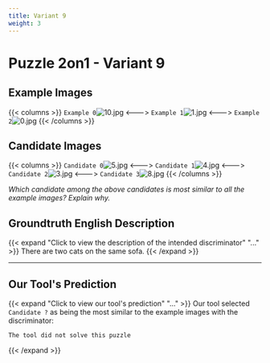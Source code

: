 ```yaml
---
title: Variant 9
weight: 3
---
```


# Puzzle 2on1 - Variant 9

## Example Images
{{< columns >}}
`Example 0`![10.jpg](/natscene_data/images/10.jpg)
<--->
`Example 1`![1.jpg](/natscene_data/images/1.jpg)
<--->
`Example 2`![0.jpg](/natscene_data/images/0.jpg)
{{< /columns >}}

## Candidate Images
{{< columns >}}
`Candidate 0`![5.jpg](/natscene_data/images/5.jpg)
<--->
`Candidate 1`![4.jpg](/natscene_data/images/4.jpg)
<--->
`Candidate 2`![3.jpg](/natscene_data/images/3.jpg)
<--->
`Candidate 3`![8.jpg](/natscene_data/images/8.jpg)
{{< /columns >}}

*Which candidate among the above candidates is most similar to all the example images? Explain why.*

## Groundtruth English Description

{{< expand "Click to view the description of the intended discriminator" "..." >}}
There are two cats on the same sofa.
{{< /expand >}}

---



## Our Tool's Prediction

{{< expand "Click to view our tool's prediction" "..." >}}
Our tool selected `Candidate ?` as being the most similar to the example images with the discriminator:
```plaintext
The tool did not solve this puzzle
```
{{< /expand >}}
